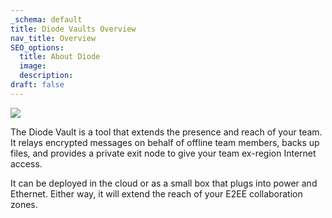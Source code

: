 ```yaml
---
_schema: default
title: Diode Vaults Overview
nav_title: Overview
SEO_options:
  title: About Diode
  image:
  description:
draft: false
---
```

![](/uploads/image.png)

The Diode Vault is a tool that extends the presence and reach of your team. It relays encrypted messages on behalf of offline team members, backs up files, and provides a private exit node to give your team ex-region Internet access.

It can be deployed in the cloud or as a small box that plugs into power and Ethernet. Either way, it will extend the reach of your E2EE collaboration zones.

&nbsp;